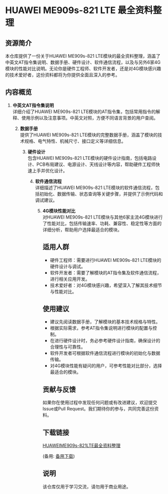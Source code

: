 # HUAWEI ME909s-821 LTE 最全资料整理

## 资源简介

本仓库提供了一份关于HUAWEI ME909s-821 LTE模块的最全资料整理，涵盖了中英文AT指令集说明、数据手册、硬件设计、软件通信流程，以及与另外6家4G模块的性能对比说明。无论你是硬件工程师、软件开发者，还是对4G模块感兴趣的技术爱好者，这份资料都将为你提供全面且深入的参考。

## 内容概览

1. **中英文AT指令集说明**  
   详细介绍了HUAWEI ME909s-821 LTE模块的AT指令集，包括常用指令的解释、使用示例以及注意事项。中英文对照，方便不同语言背景的用户查阅。

   2. **数据手册**  
      提供了HUAWEI ME909s-821 LTE模块的完整数据手册，涵盖了模块的技术规格、电气特性、机械尺寸、接口定义等详细信息。

      3. **硬件设计**  
         包含HUAWEI ME909s-821 LTE模块的硬件设计指南，包括电路设计、PCB布局建议、电源设计、天线设计等内容，帮助硬件工程师快速上手并优化设计。

         4. **软件通信流程**  
            详细描述了HUAWEI ME909s-821 LTE模块的软件通信流程，包括初始化、数据传输、状态查询等关键步骤，并提供了示例代码和调试建议。

            5. **4G模块性能对比**  
               对HUAWEI ME909s-821 LTE模块与其他6家主流4G模块进行了性能对比，包括传输速率、功耗、兼容性、稳定性等方面的详细分析，帮助用户选择最适合的模块。

               ## 适用人群

               - 硬件工程师：需要进行HUAWEI ME909s-821 LTE模块的硬件设计与调试。
               - 软件开发者：需要了解模块的AT指令集及软件通信流程，进行相关应用开发。
               - 技术爱好者：对4G模块感兴趣，希望深入了解其技术细节与性能对比。

               ## 使用建议

               - 建议先阅读数据手册，了解模块的基本技术规格与特性。
               - 根据实际需求，参考AT指令集说明进行模块的配置与控制。
               - 在进行硬件设计时，务必参考硬件设计指南，确保设计的合理性与可靠性。
               - 软件开发者可根据软件通信流程进行模块的初始化与数据传输。
               - 对4G模块性能有疑问的用户，可参考性能对比部分，选择最适合的模块。

               ## 贡献与反馈

               如果你在使用过程中发现任何问题或有改进建议，欢迎提交Issue或Pull Request。我们期待你的参与，共同完善这份资料。

               ## 下载链接
               [HUAWEIME909s-821LTE最全资料整理](https://pan.quark.cn/s/bcd79d3770cb) 

               (备用: [备用下载](https://pan.baidu.com/s/1tloq4_DXcsscHYMbzflGOg?pwd=1234))

               ## 说明

               该仓库仅用于学习交流，请勿用于商业用途。
